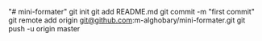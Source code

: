 "# mini-formater"  git init git add README.md git commit -m "first commit" git remote add origin git@github.com:m-alghobary/mini-formater.git git push -u origin master
